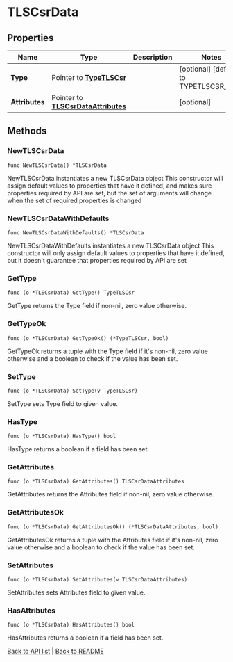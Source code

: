 # TLSCsrData

## Properties

Name | Type | Description | Notes
------------ | ------------- | ------------- | -------------
**Type** | Pointer to [**TypeTLSCsr**](TypeTLSCsr.md) |  | [optional] [default to TYPETLSCSR_CSR]
**Attributes** | Pointer to [**TLSCsrDataAttributes**](TlsCsrDataAttributes.md) |  | [optional] 

## Methods

### NewTLSCsrData

`func NewTLSCsrData() *TLSCsrData`

NewTLSCsrData instantiates a new TLSCsrData object
This constructor will assign default values to properties that have it defined,
and makes sure properties required by API are set, but the set of arguments
will change when the set of required properties is changed

### NewTLSCsrDataWithDefaults

`func NewTLSCsrDataWithDefaults() *TLSCsrData`

NewTLSCsrDataWithDefaults instantiates a new TLSCsrData object
This constructor will only assign default values to properties that have it defined,
but it doesn't guarantee that properties required by API are set

### GetType

`func (o *TLSCsrData) GetType() TypeTLSCsr`

GetType returns the Type field if non-nil, zero value otherwise.

### GetTypeOk

`func (o *TLSCsrData) GetTypeOk() (*TypeTLSCsr, bool)`

GetTypeOk returns a tuple with the Type field if it's non-nil, zero value otherwise
and a boolean to check if the value has been set.

### SetType

`func (o *TLSCsrData) SetType(v TypeTLSCsr)`

SetType sets Type field to given value.

### HasType

`func (o *TLSCsrData) HasType() bool`

HasType returns a boolean if a field has been set.

### GetAttributes

`func (o *TLSCsrData) GetAttributes() TLSCsrDataAttributes`

GetAttributes returns the Attributes field if non-nil, zero value otherwise.

### GetAttributesOk

`func (o *TLSCsrData) GetAttributesOk() (*TLSCsrDataAttributes, bool)`

GetAttributesOk returns a tuple with the Attributes field if it's non-nil, zero value otherwise
and a boolean to check if the value has been set.

### SetAttributes

`func (o *TLSCsrData) SetAttributes(v TLSCsrDataAttributes)`

SetAttributes sets Attributes field to given value.

### HasAttributes

`func (o *TLSCsrData) HasAttributes() bool`

HasAttributes returns a boolean if a field has been set.


[Back to API list](../README.md#documentation-for-api-endpoints) | [Back to README](../README.md)
